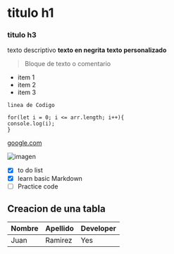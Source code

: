 # titulo h1
### titulo h3
texto descriptivo **texto en negrita** **texto personalizado**
>Bloque de texto o comentario
- item 1
- item 2
- item 3

`linea de Codigo`

```
for(let i = 0; i <= arr.length; i++){
console.log(i);
}
```
[google.com](https://www.google.com)

![imagen](https://placeimg.com/640/480/any/grayscale)

- [x] to do list
- [x] learn basic Markdown
- [ ] Practice code

## Creacion de una tabla

|Nombre|Apellido|Developer|
|----------|------|-------|
|Juan|Ramirez|Yes
